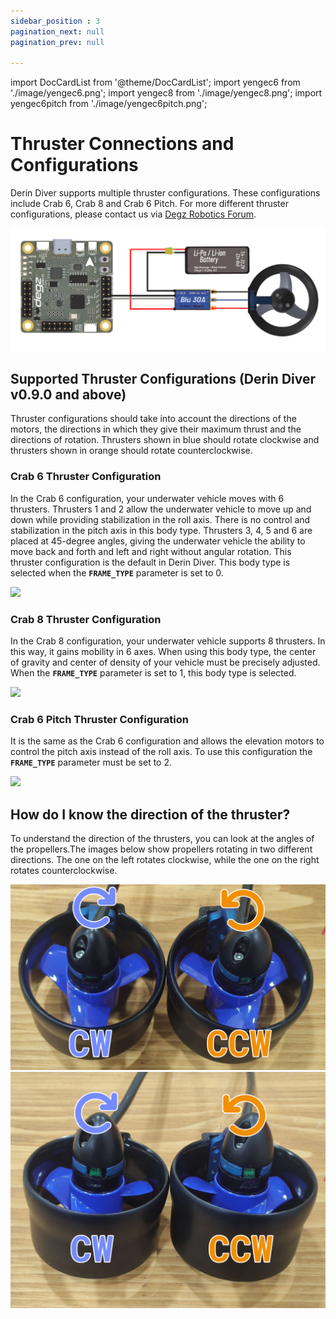 ```yaml
---
sidebar_position : 3
pagination_next: null
pagination_prev: null

---
```

import DocCardList from '@theme/DocCardList';
import yengec6 from './image/yengec6.png';
import yengec8 from './image/yengec8.png';
import yengec6pitch from './image/yengec6pitch.png';

# Thruster Connections and Configurations

Derin Diver supports multiple thruster configurations. These configurations include Crab 6, Crab 8 and Crab 6 Pitch. For more different thruster configurations, please contact us via [Degz Robotics Forum](https://forum.degzrobotics.com).

![PWM Connection](./image/pwm-connection.png)

## Supported Thruster Configurations (Derin Diver v0.9.0 and above)

Thruster configurations should take into account the directions of the motors, the directions in which they give their maximum thrust and the directions of rotation. Thrusters shown in blue should rotate clockwise and thrusters shown in orange should rotate counterclockwise.

### Crab 6 Thruster Configuration

In the Crab 6 configuration, your underwater vehicle moves with 6 thrusters. Thrusters 1 and 2 allow the underwater vehicle to move up and down while providing stabilization in the roll axis. There is no control and stabilization in the pitch axis in this body type. Thrusters 3, 4, 5 and 6 are placed at 45-degree angles, giving the underwater vehicle the ability to move back and forth and left and right without angular rotation. This thruster configuration is the default in Derin Diver. This body type is selected when the **`FRAME_TYPE`** parameter is set to 0.

<img src={yengec6} width="250"/>

### Crab 8 Thruster Configuration

In the Crab 8 configuration, your underwater vehicle supports 8 thrusters. In this way, it gains mobility in 6 axes. When using this body type, the center of gravity and center of density of your vehicle must be precisely adjusted. When the **`FRAME_TYPE`** parameter is set to 1, this body type is selected.

<img src={yengec8} width="250"/>

### Crab 6 Pitch Thruster Configuration

It is the same as the Crab 6 configuration and allows the elevation motors to control the pitch axis instead of the roll axis. To use this configuration the **`FRAME_TYPE`** parameter must be set to 2.

<img src={yengec6pitch} width="250"/>

## How do I know the direction of the thruster?

To understand the direction of the thrusters, you can look at the angles of the propellers.The images below show propellers rotating in two different directions. The one on the left rotates clockwise, while the one on the right rotates counterclockwise.

![İtici Yön](./image/mitrasyone.png)
![İtici Yön](./image/mitrasyonee.png)

<DocCardList />
